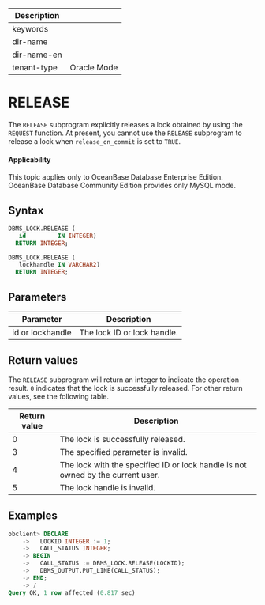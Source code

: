 | Description   |                 |
|---------------|-----------------|
| keywords      |                 |
| dir-name      |                 |
| dir-name-en   |                 |
| tenant-type   | Oracle Mode     |

# RELEASE

The `RELEASE` subprogram explicitly releases a lock obtained by using the `REQUEST` function. At present, you cannot use the `RELEASE` subprogram to release a lock when `release_on_commit` is set to `TRUE`. 

  <main id="notice" >
    <h4>Applicability</h4>
    <p>This topic applies only to OceanBase Database Enterprise Edition. OceanBase Database Community Edition provides only MySQL mode. </p>
  </main>

## Syntax

```sql
DBMS_LOCK.RELEASE (
   id         IN INTEGER)
  RETURN INTEGER;

DBMS_LOCK.RELEASE (
   lockhandle IN VARCHAR2)
  RETURN INTEGER;
```

## Parameters

| **Parameter** | **Description** |
|---------|------------------------------------------------------------------|
| id or lockhandle | The lock ID or lock handle.  |

## Return values

The `RELEASE` subprogram will return an integer to indicate the operation result. `0` indicates that the lock is successfully released. For other return values, see the following table. 

| Return value | Description |
| --- | --- |
| 0 | The lock is successfully released.  |
| 3 | The specified parameter is invalid.  |
| 4 | The lock with the specified ID or lock handle is not owned by the current user.  |
| 5 | The lock handle is invalid.  |

## Examples

```sql
obclient> DECLARE
    ->   LOCKID INTEGER := 1;
    ->   CALL_STATUS INTEGER;
    -> BEGIN
    ->   CALL_STATUS := DBMS_LOCK.RELEASE(LOCKID);
    ->   DBMS_OUTPUT.PUT_LINE(CALL_STATUS);
    -> END;
    -> /
Query OK, 1 row affected (0.817 sec)
```
